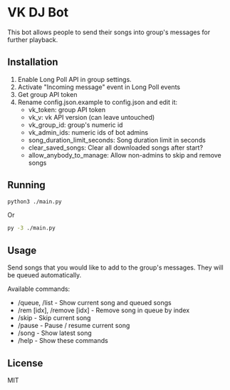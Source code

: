 # VK DJ Bot

This bot allows people to send their songs into group's messages for further playback. 

## Installation
1. Enable Long Poll API in group settings.
2. Activate "Incoming message" event in Long Poll events
3. Get group API token
4. Rename config.json.example to config.json and edit it:
    - vk_token: group API token
    - vk_v: vk API version (can leave untouched)
    - vk_group_id: group's numeric id
    - vk_admin_ids: numeric ids of bot admins
    - song_duration_limit_seconds: Song duration limit in seconds
    - clear_saved_songs: Clear all downloaded songs after start?
    - allow_anybody_to_manage: Allow non-admins to skip and remove songs

## Running

```sh
python3 ./main.py
```
Or
```sh
py -3 ./main.py
```

## Usage

Send songs that you would like to add to the group's messages. They will be queued automatically.

Available commands:
- /queue, /list - Show current song and queued songs
- /rem [idx], /remove [idx] - Remove song in queue by index
- /skip - Skip current song
- /pause - Pause / resume current song
- /song - Show latest song
- /help - Show these commands

## License

MIT
